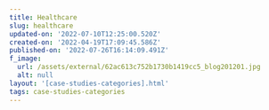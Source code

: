 ```yaml
---
title: Healthcare
slug: healthcare
updated-on: '2022-07-10T12:25:00.520Z'
created-on: '2022-04-19T17:09:45.586Z'
published-on: '2022-07-26T16:14:09.491Z'
f_image:
  url: /assets/external/62ac613c752b1730b1419cc5_blog201201.jpg
  alt: null
layout: '[case-studies-categories].html'
tags: case-studies-categories
---
```



